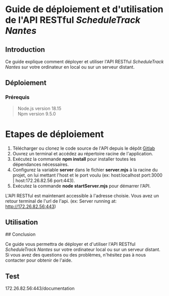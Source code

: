 # Guide de déploiement et d'utilisation de l'API RESTful *ScheduleTrack Nantes*

## Introduction

Ce guide explique comment déployer et utiliser l'API RESTful *ScheduleTrack Nantes* sur votre ordinateur en local ou sur un serveur distant.

## Déploiement

### Prérequis
> Node.js version 18.15 <br/>
> Npm version 9.5.0 <br/>

# Etapes de déploiement

1. Télécharger ou clonez le code source de l'API depuis le dépôt <a href="">Gitlab</a>
2. Ouvrez un terminal et accédez au répertoire racine de l'application. 
3. Exécutez la commande **npm install** pour installer toutes les dépendances nécessaires.
4. Configurez la variable **server** dans le fichier **server.mjs** à la racine du projet, on lui mettant l'host et le port voulu (ex: host:localhost port:3000 | host:172.26.82.56 port:443). 
5. Exécutez la commande **node startServer.mjs** pour démarrer l'API.

L'API RESTful est maintenant accessible à l'adresse choisie. Vous avez un retour terminal de l'url de l'api. (ex: Server running at: http://172.26.82.56:443)


## Utilisation

## Conclusion

Ce guide vous permettra de déployer et d'utiliser l'API RESTful *ScheduleTrack  Nantes* sur votre ordinateur local ou sur un serveur distant. Si vous avez des questions ou des problèmes, n'hésitez pas à nous contacter pour obtenir de l'aide.

## Test

172.26.82.56:443/documentation
